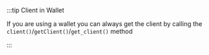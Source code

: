 :::tip Client in Wallet

If you are using a wallet you can always get the client by calling the `client()`/`getClient()`/`get_client()` method

:::